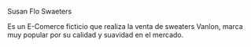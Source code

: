 Susan Flo Swaeters

Es un E-Comerce ficticio que realiza la venta de sweaters Vanlon, marca muy popular por su calidad y suavidad en el mercado.
